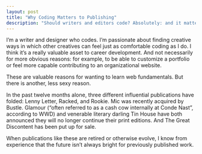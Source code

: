 ```yaml
---
layout: post
title: "Why Coding Matters to Publishing"
description: "Should writers and editors code? Absolutely: and it matters how." 
---
```

I’m a writer and designer who codes. I’m passionate about finding creative ways in which other creatives can feel just as comfortable coding as I do. I think it’s a really valuable asset to career development. And not necessarily for more obvious reasons: for example, to be able to customize a portfolio or feel more capable contributing to an organizational website.

These are valuable reasons for wanting to learn web fundamentals. But there is another, less sexy reason. 

In the past twelve months alone, three different influential publications have folded: Lenny Letter, Racked, and Rookie. Mic was recently acquired by Bustle. Glamour (“often referred to as a cash cow internally at Conde Nast”, according to WWD) and venerable literary darling Tin House have both announced they will no longer continue their print editions. And The Great Discontent has been put up for sale.  

When publications like these are retired or otherwise evolve, I know from experience that the future isn’t always bright for previously published work.
